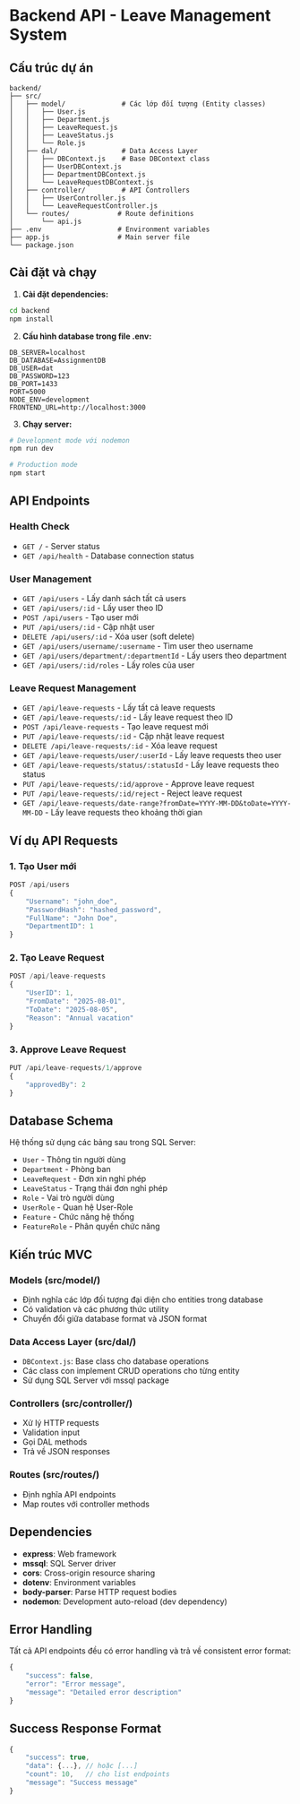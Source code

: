 # Backend API - Leave Management System

## Cấu trúc dự án

```
backend/
├── src/
│   ├── model/              # Các lớp đối tượng (Entity classes)
│   │   ├── User.js
│   │   ├── Department.js
│   │   ├── LeaveRequest.js
│   │   ├── LeaveStatus.js
│   │   └── Role.js
│   ├── dal/                # Data Access Layer
│   │   ├── DBContext.js    # Base DBContext class
│   │   ├── UserDBContext.js
│   │   ├── DepartmentDBContext.js
│   │   └── LeaveRequestDBContext.js
│   ├── controller/         # API Controllers
│   │   ├── UserController.js
│   │   └── LeaveRequestController.js
│   └── routes/            # Route definitions
│       └── api.js
├── .env                   # Environment variables
├── app.js                 # Main server file
└── package.json
```

## Cài đặt và chạy

1. **Cài đặt dependencies:**
```bash
cd backend
npm install
```

2. **Cấu hình database trong file .env:**
```
DB_SERVER=localhost
DB_DATABASE=AssignmentDB
DB_USER=dat
DB_PASSWORD=123
DB_PORT=1433
PORT=5000
NODE_ENV=development
FRONTEND_URL=http://localhost:3000
```

3. **Chạy server:**
```bash
# Development mode với nodemon
npm run dev

# Production mode
npm start
```

## API Endpoints

### Health Check
- `GET /` - Server status
- `GET /api/health` - Database connection status

### User Management
- `GET /api/users` - Lấy danh sách tất cả users
- `GET /api/users/:id` - Lấy user theo ID
- `POST /api/users` - Tạo user mới
- `PUT /api/users/:id` - Cập nhật user
- `DELETE /api/users/:id` - Xóa user (soft delete)
- `GET /api/users/username/:username` - Tìm user theo username
- `GET /api/users/department/:departmentId` - Lấy users theo department
- `GET /api/users/:id/roles` - Lấy roles của user

### Leave Request Management
- `GET /api/leave-requests` - Lấy tất cả leave requests
- `GET /api/leave-requests/:id` - Lấy leave request theo ID
- `POST /api/leave-requests` - Tạo leave request mới
- `PUT /api/leave-requests/:id` - Cập nhật leave request
- `DELETE /api/leave-requests/:id` - Xóa leave request
- `GET /api/leave-requests/user/:userId` - Lấy leave requests theo user
- `GET /api/leave-requests/status/:statusId` - Lấy leave requests theo status
- `PUT /api/leave-requests/:id/approve` - Approve leave request
- `PUT /api/leave-requests/:id/reject` - Reject leave request
- `GET /api/leave-requests/date-range?fromDate=YYYY-MM-DD&toDate=YYYY-MM-DD` - Lấy leave requests theo khoảng thời gian

## Ví dụ API Requests

### 1. Tạo User mới
```javascript
POST /api/users
{
    "Username": "john_doe",
    "PasswordHash": "hashed_password",
    "FullName": "John Doe",
    "DepartmentID": 1
}
```

### 2. Tạo Leave Request
```javascript
POST /api/leave-requests
{
    "UserID": 1,
    "FromDate": "2025-08-01",
    "ToDate": "2025-08-05",
    "Reason": "Annual vacation"
}
```

### 3. Approve Leave Request
```javascript
PUT /api/leave-requests/1/approve
{
    "approvedBy": 2
}
```

## Database Schema

Hệ thống sử dụng các bảng sau trong SQL Server:
- `User` - Thông tin người dùng
- `Department` - Phòng ban
- `LeaveRequest` - Đơn xin nghỉ phép
- `LeaveStatus` - Trạng thái đơn nghỉ phép
- `Role` - Vai trò người dùng
- `UserRole` - Quan hệ User-Role
- `Feature` - Chức năng hệ thống
- `FeatureRole` - Phân quyền chức năng

## Kiến trúc MVC

### Models (src/model/)
- Định nghĩa các lớp đối tượng đại diện cho entities trong database
- Có validation và các phương thức utility
- Chuyển đổi giữa database format và JSON format

### Data Access Layer (src/dal/)
- `DBContext.js`: Base class cho database operations
- Các class con implement CRUD operations cho từng entity
- Sử dụng SQL Server với mssql package

### Controllers (src/controller/)
- Xử lý HTTP requests
- Validation input
- Gọi DAL methods
- Trả về JSON responses

### Routes (src/routes/)
- Định nghĩa API endpoints
- Map routes với controller methods

## Dependencies

- **express**: Web framework
- **mssql**: SQL Server driver
- **cors**: Cross-origin resource sharing
- **dotenv**: Environment variables
- **body-parser**: Parse HTTP request bodies
- **nodemon**: Development auto-reload (dev dependency)

## Error Handling

Tất cả API endpoints đều có error handling và trả về consistent error format:

```javascript
{
    "success": false,
    "error": "Error message",
    "message": "Detailed error description"
}
```

## Success Response Format

```javascript
{
    "success": true,
    "data": {...}, // hoặc [...]
    "count": 10,   // cho list endpoints
    "message": "Success message"
}
```
